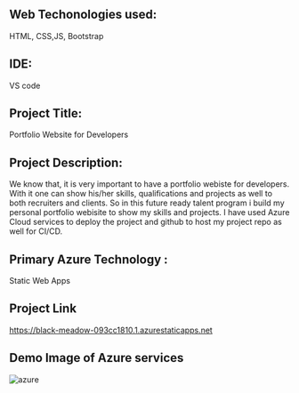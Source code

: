 
## Web Techonologies used: 
 HTML, CSS,JS, Bootstrap
 
## IDE:
VS code

## Project Title:
Portfolio Website for Developers

## Project Description:
We know that, it is very important to have a portfolio webiste for developers. With it one can show his/her skills, qualifications and projects as well to both recruiters and clients. So in this future ready talent program i build my personal portfolio webisite to show my skills and projects. I have used Azure Cloud services to deploy the project and github to host my project repo as well for CI/CD.

## Primary Azure Technology :
Static Web Apps

## Project Link 
https://black-meadow-093cc1810.1.azurestaticapps.net

## Demo Image of Azure services

![azure](https://user-images.githubusercontent.com/77141674/182036092-ef36d9ab-d9fa-411d-bc86-c2091321f124.jpeg)
